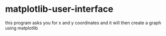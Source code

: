 # matplotlib-user-interface
this program asks you for x and y coordinates and it will then create a graph using matplotlib

